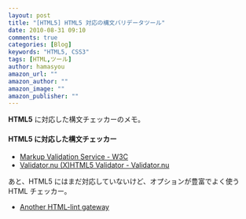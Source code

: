 ```yaml
---
layout: post
title: "[HTML5] HTML5 対応の構文バリデータツール"
date: 2010-08-31 09:10
comments: true
categories: [Blog]
keywords: "HTML5, CSS3"
tags: [HTML,ツール]
author: hamasyou
amazon_url: ""
amazon_author: ""
amazon_image: ""
amazon_publisher: ""
---
```


<strong>HTML5</strong> に対応した構文チェッカーのメモ。

<section>

<h4>HTML5 に対応した構文チェッカー</h4>

<ul>
<li><a href="http://qa-dev.w3.org/wmvs/HEAD/" rel="external nofollow">Markup Validation Service - W3C</a></li>
<li><a href="http://html5.validator.nu/" rel="external nofollow">Validator.nu (X)HTML5 Validator - Validator.nu</a></li></ul>

</section>

あと、HTML5 にはまだ対応していないけど、オプションが豊富でよく使う HTML チェッカー。

<ul><li><a href="http://htmllint.itc.keio.ac.jp/htmllint/htmllint.html" rel="external nofollow">Another HTML-lint gateway</a></li></ul>


<!-- more -->






